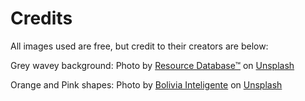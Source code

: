 # Credits
All images used are free, but credit to their creators are below:

Grey wavey background:
Photo by <a href="https://unsplash.com/@resourcedatabase?utm_source=unsplash&utm_medium=referral&utm_content=creditCopyText">Resource Database™</a> on <a href="https://unsplash.com/?utm_source=unsplash&utm_medium=referral&utm_content=creditCopyText">Unsplash</a>

Orange and Pink shapes:
Photo by <a href="https://unsplash.com/@boliviainteligente?utm_source=unsplash&utm_medium=referral&utm_content=creditCopyText">Bolivia Inteligente</a> on <a href="https://unsplash.com/?utm_source=unsplash&utm_medium=referral&utm_content=creditCopyText">Unsplash</a>

